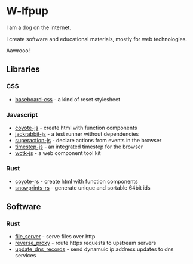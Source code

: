 # W-lfpup

I am a dog on the internet.

I create software and educational materials, mostly for web technologies.

Aawrooo!

## Libraries

### CSS

- [baseboard-css](https://github.com/w-lfpup/baseboard-css/) - a kind of reset stylesheet

### Javascript

- [coyote-js](https://github.com/w-lfpup/coyote-js/) - create html with function components
- [jackrabbit-js](https://github.com/w-lfpup/jackrabbit-js/) - a test runner without dependencies
- [superaction-js](https://github.com/w-lfpup/superaction-js/) - declare actions from events in the browser
- [timestep-js](https://github.com/w-lfpup/timestep-js/) - an integrated timestep for the browser
- [wctk-js](https://github.com/w-lfpup/wctk-js/) - a web component tool kit

### Rust

- [coyote-rs](https://github.com/w-lfpup/coyote-rs/) - create html with function components
- [snowprints-rs](https://github.com/w-lfpup/snowprints-rs/) - generate unique and sortable 64bit ids

## Software

### Rust

- [file_server](https://github.com/w-lfpup/file_server/) - serve files over http
- [reverse_proxy](https://github.com/w-lfpup/reverse_proxy/) - route https requests to upstream servers
- [update_dns_records](https://github.com/w-lfpup/update_dns_records/) - send dynamuic ip address updates to dns services
